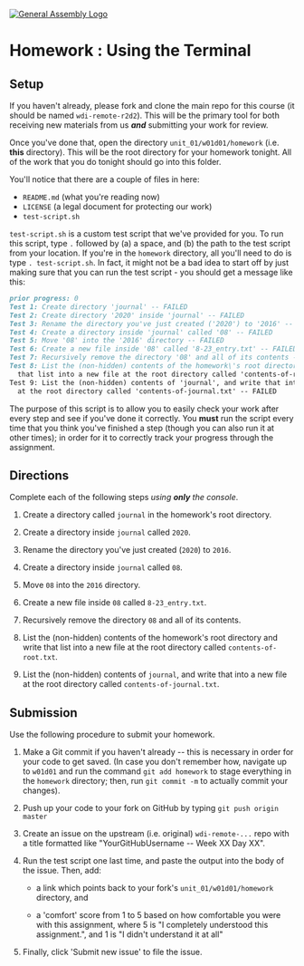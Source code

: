 [![General Assembly Logo](https://camo.githubusercontent.com/1a91b05b8f4d44b5bbfb83abac2b0996d8e26c92/687474703a2f2f692e696d6775722e636f6d2f6b6538555354712e706e67)](https://generalassemb.ly/education/web-development-immersive)

# Homework : Using the Terminal

<!-- MATERIALS METADATA -->
<!--
  title: 'Using the Terminal'
  type: homework
  duration: ??
  creators: Matt Brendzel
  competencies: command line/bash
-->

## Setup

If you haven't already, please fork and clone the main repo for this course
(it should be named `wdi-remote-r2d2`). This will be the primary tool for both
receiving new materials from us _**and**_ submitting your work for review.

Once you've done that, open the directory `unit_01/w01d01/homework`
(i.e. **this** directory).
This will be the root directory for your homework tonight.
All of the work that you do tonight should go into this folder.

You'll notice that there are a couple of files in here:

-   `README.md` (what you're reading now)
-   `LICENSE` (a legal document for protecting our work)
-   `test-script.sh`

`test-script.sh` is a custom test script that we've provided for you.
To run this script, type `.` followed by
(a) a space, and
(b) the path to the test script from your location.
If you're in the `homework` directory, all you'll need to do is type
`. test-script.sh`. In fact, it might not be a bad idea to start off by just
making sure that you can run the test script - you should get a message like
this:

```markdown
prior progress: 0
Test 1: Create directory 'journal' -- FAILED
Test 2: Create directory '2020' inside 'journal' -- FAILED
Test 3: Rename the directory you've just created ('2020') to '2016' -- FAILED
Test 4: Create a directory inside 'journal' called '08' -- FAILED
Test 5: Move '08' into the '2016' directory -- FAILED
Test 6: Create a new file inside '08' called '8-23_entry.txt' -- FAILED
Test 7: Recursively remove the directory '08' and all of its contents -- FAILED
Test 8: List the (non-hidden) contents of the homework\'s root directory and write
  that list into a new file at the root directory called 'contents-of-root.txt' -- FAILED
Test 9: List the (non-hidden) contents of 'journal', and write that into a new file
  at the root directory called 'contents-of-journal.txt' -- FAILED
```

The purpose of this script is to allow you to easily check your
work after every step and see if you've done it correctly.
You **must** run the script every time that you think you've finished a step
(though you can also run it at other times);
in order for it to correctly track your progress through the assignment.

## Directions

Complete each of the following steps _using **only** the console_.

1.  Create a directory called `journal` in the homework's root
    directory.

2.  Create a directory inside `journal` called `2020`.

3.  Rename the directory you've just created (`2020`) to `2016`.

4.  Create a directory inside `journal` called `08`.

5.  Move `08` into the `2016` directory.

6.  Create a new file inside `08` called `8-23_entry.txt`.

7.  Recursively remove the directory `08` and all of its contents.

8.  List the (non-hidden) contents of the homework's root directory
    and write that list into a new file at the root directory called
    `contents-of-root.txt`.

9.  List the (non-hidden) contents of `journal`, and write that into
    a new file at the root directory called `contents-of-journal.txt`.

## Submission

Use the following procedure to submit your homework.

1.  Make a Git commit if you haven't already -- this is necessary in order for
    your code to get saved. (In case you don't remember how, navigate up to
    `w01d01` and run the command `git add homework` to stage everything in the
    `homework` directory; then, run `git commit -m` to actually commit your
    changes).

2.  Push up your code to your fork on GitHub by typing `git push origin master`

3.  Create an issue on the upstream (i.e. original) `wdi-remote-...`
    repo with a title formatted like "YourGitHubUsername -- Week XX Day XX".

4.  Run the test script one last time, and paste the output into the body of
    the issue. Then, add:

    -   a link which points back to your fork's `unit_01/w01d01/homework`
        directory, and

    -   a 'comfort' score from 1 to 5 based on how comfortable you were with
        this assignment, where 5 is "I completely understood this assignment.",
        and 1 is "I didn't understand it at all"

5.  Finally, click 'Submit new issue' to file the issue.
